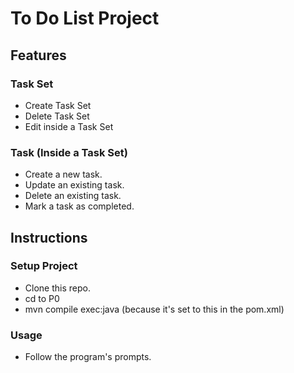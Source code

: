 # To Do List Project

## Features

### Task Set
- Create Task Set
- Delete Task Set
- Edit inside a Task Set

### Task (Inside a Task Set)
- Create a new task.
- Update an existing task.
- Delete an existing task.
- Mark a task as completed.

## Instructions

### Setup Project
- Clone this repo.
- cd to P0
- mvn compile exec:java (because it's set to this in the pom.xml)

### Usage
- Follow the program's prompts.
